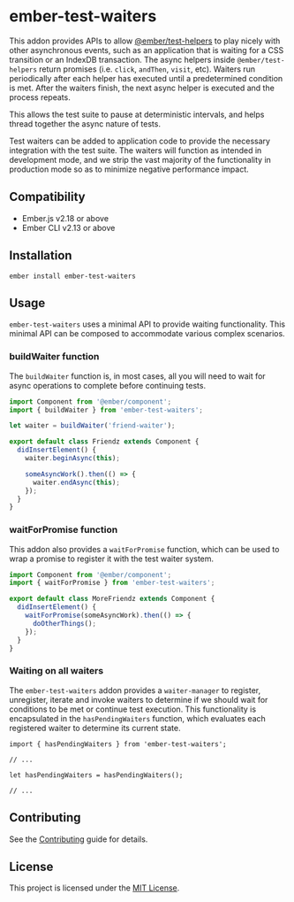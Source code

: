 # ember-test-waiters

This addon provides APIs to allow [@ember/test-helpers](https://github.com/emberjs/ember-test-helpers/) to play nicely
with other asynchronous events, such as an application that is waiting for a CSS transition or an IndexDB transaction.
The async helpers inside `@ember/test-helpers` return promises (i.e. `click`, `andThen`, `visit`, etc). Waiters run periodically
after each helper has executed until a predetermined condition is met. After the waiters finish, the next async helper
is executed and the process repeats.

This allows the test suite to pause at deterministic intervals, and helps thread together the async nature of tests.

Test waiters can be added to application code to provide the necessary integration with the test suite. The waiters will
function as intended in development mode, and we strip the vast majority of the functionality in production mode so as to
minimize negative performance impact.

## Compatibility

- Ember.js v2.18 or above
- Ember CLI v2.13 or above

## Installation

```
ember install ember-test-waiters
```

## Usage

`ember-test-waiters` uses a minimal API to provide waiting functionality. This minimal API can be composed to accommodate various complex scenarios.

### buildWaiter function

The `buildWaiter` function is, in most cases, all you will need to wait for async operations to complete before continuing tests.

```js
import Component from '@ember/component';
import { buildWaiter } from 'ember-test-waiters';

let waiter = buildWaiter('friend-waiter');

export default class Friendz extends Component {
  didInsertElement() {
    waiter.beginAsync(this);

    someAsyncWork().then(() => {
      waiter.endAsync(this);
    });
  }
}
```

### waitForPromise function

This addon also provides a `waitForPromise` function, which can be used to wrap a promise to register it with the test waiter system.

```js
import Component from '@ember/component';
import { waitForPromise } from 'ember-test-waiters';

export default class MoreFriendz extends Component {
  didInsertElement() {
    waitForPromise(someAsyncWork).then(() => {
      doOtherThings();
    });
  }
}
```

### Waiting on all waiters

The `ember-test-waiters` addon provides a `waiter-manager` to register, unregister, iterate and invoke waiters to determine if we should wait for conditions to be met or continue test execution. This functionality is encapsulated in the `hasPendingWaiters` function, which evaluates each registered waiter to determine its current state.

```
import { hasPendingWaiters } from 'ember-test-waiters';

// ...

let hasPendingWaiters = hasPendingWaiters();

// ...
```

## Contributing

See the [Contributing](CONTRIBUTING.md) guide for details.

## License

This project is licensed under the [MIT License](LICENSE.md).
